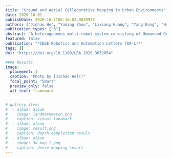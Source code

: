 ```yaml
---
title: "Ground and Aerial Collaborative Mapping in Urban Environments"
date: 2020-10-01
publishDate: 2020-10-2T06:16:02.002097Z
authors: ["Jinhao He", "Yuming Zhou", "Lixiang Huang", "Yang Kong", "Hui Cheng"]
publication_types: ["3"]
abstract: "A heterogeneous multi-robot system consisting of Unmanned Ground Vehicles (UGVs) and Unmanned Aerial Vehicles (UAVs) have advantages over a single-robot system in efficiency and flexibility, enabling them to perform a larger range of tasks. To allow heterogeneous platforms to work together in GPS-denied scenarios, it is crucial to build a complete 3D map of the environment. In this paper, a novel method is presented to perform ground and aerial collaborative mapping leveraging visual and range data collected by cameras and 3D LiDAR sensors. In the proposed system, a visual-LiDAR ego-motion estimation module that considers point, line and planar constraints can provide robust odometry information. Thumbnail images representing obstacle outlines are generated and descriptors are extracted using a neural network to help perform data association between separate runs. Map segments and the robot poses are organized together and are updated during a pose graph optimization procedure. The proposed ground-aerial collaborative mapping approach is evaluated on both synthetic and real-world datasets comparing with other methods. Experiment results demonstrate that our method can achieve outstanding mapping results."
featured: false
publication: "*IEEE Robotics and Automation Letters (RA-L)*"
tags: []
doi: "https://doi.org/10.1109/LRA.2020.3032054"

#### Results
image:
  placement: 1
  caption: "Photo by [Jinhao He]()"
  focal_point: "Smart"
  preview_only: false
  alt_text: framework


# gallery_item:
#  - album: album
#    image: landmarkmatch.png
#    caption: visual landmark
#  - album: album
#    image: result.png
#    caption: depth completion result
#  - album: album
#    image: 3d_map_1.png
#    caption: dense mapping result
---
```


<!-- {{< gallery album="album" >}} -->
<!-- {{< video src="IROS18_1068_VI_fi.mp4" controls="yes" >}} -->
